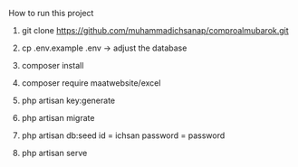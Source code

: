 How to run this project

1. git clone https://github.com/muhammadichsanap/comproalmubarok.git

2. cp .env.example .env -> adjust the database

3. composer install

4. composer require maatwebsite/excel

5. php artisan key:generate

6. php artisan migrate

7. php artisan db:seed
   id = ichsan
   password = password

9. php artisan serve 


